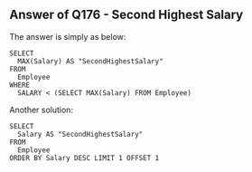 ## Answer of Q176 - Second Highest Salary
The answer is simply as below:
```
SELECT 
  MAX(Salary) AS "SecondHighestSalary"
FROM 
  Employee
WHERE 
  SALARY < (SELECT MAX(Salary) FROM Employee)
```

Another solution:
```
SELECT 
  Salary AS "SecondHighestSalary"
FROM 
  Employee
ORDER BY Salary DESC LIMIT 1 OFFSET 1
```
